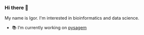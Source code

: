### Hi there 👋

My name is Igor. I'm interested in bioinformatics and data science.

- 📚 I’m currently working on [pysagem](https://github.com/iafelipe/pysagem)